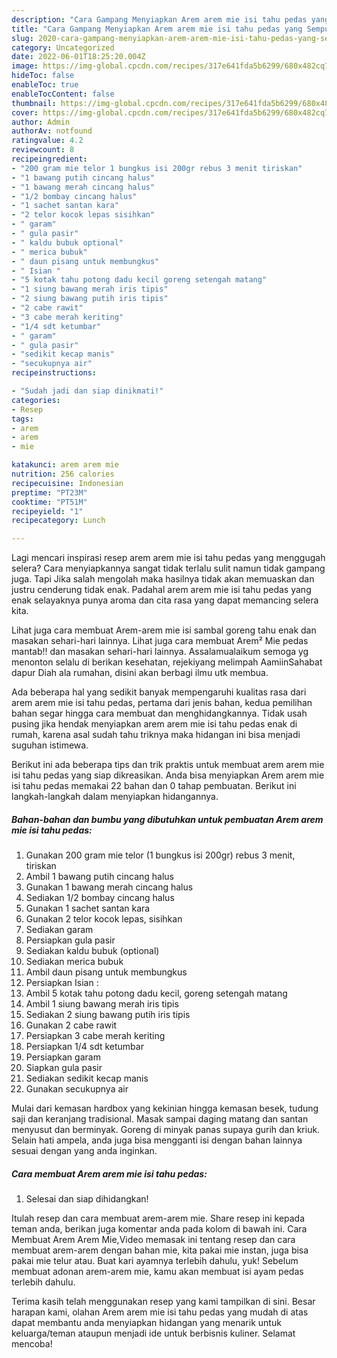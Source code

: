 ```yaml
---
description: "Cara Gampang Menyiapkan Arem arem mie isi tahu pedas yang Sempurna, Buat Buka Puasa Lezat"
title: "Cara Gampang Menyiapkan Arem arem mie isi tahu pedas yang Sempurna, Buat Buka Puasa Lezat"
slug: 2020-cara-gampang-menyiapkan-arem-arem-mie-isi-tahu-pedas-yang-sempurna-buat-buka-puasa-lezat
category: Uncategorized
date: 2022-06-01T18:25:20.004Z
image: https://img-global.cpcdn.com/recipes/317e641fda5b6299/680x482cq70/arem-arem-mie-isi-tahu-pedas-foto-resep-utama.jpg
hideToc: false
enableToc: true
enableTocContent: false
thumbnail: https://img-global.cpcdn.com/recipes/317e641fda5b6299/680x482cq70/arem-arem-mie-isi-tahu-pedas-foto-resep-utama.jpg
cover: https://img-global.cpcdn.com/recipes/317e641fda5b6299/680x482cq70/arem-arem-mie-isi-tahu-pedas-foto-resep-utama.jpg
author: Admin
authorAv: notfound
ratingvalue: 4.2
reviewcount: 8
recipeingredient:
- "200 gram mie telor 1 bungkus isi 200gr rebus 3 menit tiriskan"
- "1 bawang putih cincang halus"
- "1 bawang merah cincang halus"
- "1/2 bombay cincang halus"
- "1 sachet santan kara"
- "2 telor kocok lepas sisihkan"
- " garam"
- " gula pasir"
- " kaldu bubuk optional"
- " merica bubuk"
- " daun pisang untuk membungkus"
- " Isian "
- "5 kotak tahu potong dadu kecil goreng setengah matang"
- "1 siung bawang merah iris tipis"
- "2 siung bawang putih iris tipis"
- "2 cabe rawit"
- "3 cabe merah keriting"
- "1/4 sdt ketumbar"
- " garam"
- " gula pasir"
- "sedikit kecap manis"
- "secukupnya air"
recipeinstructions:

- "Sudah jadi dan siap dinikmati!"
categories:
- Resep
tags:
- arem
- arem
- mie

katakunci: arem arem mie 
nutrition: 256 calories
recipecuisine: Indonesian
preptime: "PT23M"
cooktime: "PT51M"
recipeyield: "1"
recipecategory: Lunch

---
```



Lagi mencari inspirasi resep arem arem mie isi tahu pedas yang menggugah selera? Cara menyiapkannya sangat tidak terlalu sulit namun tidak gampang juga. Tapi Jika salah mengolah maka hasilnya tidak akan memuaskan dan justru cenderung tidak enak. Padahal arem arem mie isi tahu pedas yang enak selayaknya punya aroma dan cita rasa yang dapat memancing selera kita.


Lihat juga cara membuat Arem-arem mie isi sambal goreng tahu enak dan masakan sehari-hari lainnya. Lihat juga cara membuat Arem² Mie pedas mantab!! dan masakan sehari-hari lainnya. Assalamualaikum semoga yg menonton selalu di berikan kesehatan, rejekiyang melimpah AamiinSahabat dapur Diah ala rumahan, disini akan berbagi ilmu utk membua.

Ada beberapa hal yang sedikit banyak mempengaruhi kualitas rasa dari arem arem mie isi tahu pedas, pertama dari jenis bahan, kedua pemilihan bahan segar hingga cara membuat dan menghidangkannya. Tidak usah pusing jika hendak menyiapkan arem arem mie isi tahu pedas enak di rumah, karena asal sudah tahu triknya maka hidangan ini bisa menjadi suguhan istimewa.


Berikut ini ada beberapa tips dan trik praktis untuk membuat arem arem mie isi tahu pedas yang siap dikreasikan. Anda bisa menyiapkan Arem arem mie isi tahu pedas memakai 22 bahan dan 0 tahap pembuatan. Berikut ini langkah-langkah dalam menyiapkan hidangannya.

<!--inarticleads1-->

##### Bahan-bahan dan bumbu yang dibutuhkan untuk pembuatan Arem arem mie isi tahu pedas:

1. Gunakan 200 gram mie telor (1 bungkus isi 200gr) rebus 3 menit, tiriskan
1. Ambil 1 bawang putih cincang halus
1. Gunakan 1 bawang merah cincang halus
1. Sediakan 1/2 bombay cincang halus
1. Gunakan 1 sachet santan kara
1. Gunakan 2 telor kocok lepas, sisihkan
1. Sediakan  garam
1. Persiapkan  gula pasir
1. Sediakan  kaldu bubuk (optional)
1. Sediakan  merica bubuk
1. Ambil  daun pisang untuk membungkus
1. Persiapkan  Isian :
1. Ambil 5 kotak tahu potong dadu kecil, goreng setengah matang
1. Ambil 1 siung bawang merah iris tipis
1. Sediakan 2 siung bawang putih iris tipis
1. Gunakan 2 cabe rawit
1. Persiapkan 3 cabe merah keriting
1. Persiapkan 1/4 sdt ketumbar
1. Persiapkan  garam
1. Siapkan  gula pasir
1. Sediakan sedikit kecap manis
1. Gunakan secukupnya air


Mulai dari kemasan hardbox yang kekinian hingga kemasan besek, tudung saji dan keranjang tradisional. Masak sampai daging matang dan santan menyusut dan berminyak. Goreng di minyak panas supaya gurih dan kriuk. Selain hati ampela, anda juga bisa mengganti isi dengan bahan lainnya sesuai dengan yang anda inginkan. 

<!--inarticleads2-->

##### Cara membuat Arem arem mie isi tahu pedas:


1. Selesai dan siap dihidangkan!

Itulah resep dan cara membuat arem-arem mie. Share resep ini kepada teman anda, berikan juga komentar anda pada kolom di bawah ini. Cara Membuat Arem Arem Mie,Video memasak ini tentang resep dan cara membuat arem-arem dengan bahan mie, kita pakai mie instan, juga bisa pakai mie telur atau. Buat kari ayamnya terlebih dahulu, yuk! Sebelum membuat adonan arem-arem mie, kamu akan membuat isi ayam pedas terlebih dahulu. 

Terima kasih telah menggunakan resep yang kami tampilkan di sini. Besar harapan kami, olahan Arem arem mie isi tahu pedas yang mudah di atas dapat membantu anda menyiapkan hidangan yang menarik untuk keluarga/teman ataupun menjadi ide untuk berbisnis kuliner. Selamat mencoba!
